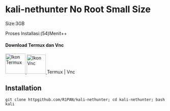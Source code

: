 # kali-nethunter No Root Small Size
Size:3GB

Proses Installasi:(54)Menit++
#### Download Termux dan Vnc
 <a href="https://f-droid.org/repo/com.termux_118.apk">
  <img src="https://cdn.pnghd.pics/data/117/download-logo-termux-1.webp" alt="Ikon Termux" width="63" height="63">
</a>
<a href="https://www.google.com/url?sa=t&source=web&rct=j&opi=89978449&url=https://play.google.com/store/apps/details%3Fid%3Dcom.realvnc.viewer.android%26hl%3Den_US%26referrer%3Dutm_source%253Dgoogle%2526utm_medium%253Dorganic%2526utm_term%253Dvnc%26pcampaignid%3DAPPU_1_0KvTZNesJ_2X4-EPw6-NuAg&ved=2ahUKEwjX1MHD7c-AAxX9yzgGHcNXA4cQ8oQBegQIOhAB&usg=AOvVaw2new0zgoXvVDxmbRhXTW4y">
 <img src="https://play-lh.googleusercontent.com/-KDD_KfQr8WRNqd2TZ1mo1_bgbM-L_M90ksXRbk42CFpxsclGRoZWhYcO9SrVkPkkw=w480-h960-rw" alt="Ikon Vnc" width="60" height="60">
</a>
Termux | Vnc

## Installation 
```
git clone httpgithub.com/R1PAN/kali-nethunter; cd kali-nethunter; bash kali
```



